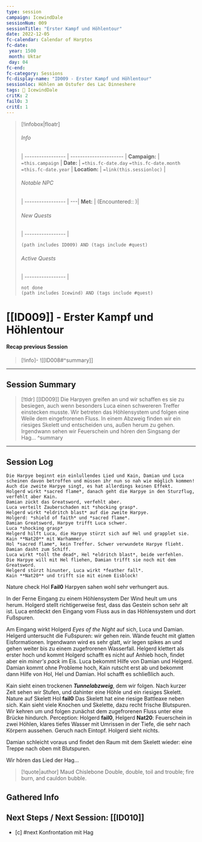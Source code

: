 ```yaml
---
type: session
campaign: IcewindDale
sessionNum: 009
sessionTitle: "Erster Kampf und Höhlentour"
date: 2022-12-05
fc-calendar: Calendar of Harptos
fc-date:
 year: 1500
 month: Uktar
 day: 04
fc-end:
fc-category: Sessions
fc-display-name: "ID009 - Erster Kampf und Höhlentour"
sessionloc: Höhlen am Ostufer des Lac Dinneshere
tags: 📅 IcewindDale
critK: 2
failO: 3
critE: 1
---
```

>[!infobox|floatr]
>###### Info
>  |
 > ----------------- | ---------------------- |
> **Campaign:** | `=this.campaign` |
> **Date:** | `=this.fc-date.day` `=this.fc-date.month` `=this.fc-date.year` |
> **Location:** | `=link(this.sessionloc)` |
> ###### Notable NPC
>  |
 > ----------------- | ---|
 > **Met:** | (Encountered:: )|
 > ###### New Quests
>  |
 > ----------------- | 
 > ```tasks
 > (path includes ID009) AND (tags include #quest)
 > ```
 >###### Active Quests
>  |
 > ----------------- | 
 > ```tasks
 > not done
 > (path includes Icewind) AND (tags include #quest)
 > ```
# [[ID009]] - Erster Kampf und Höhlentour
#### Recap previous Session
>[!info]-
![[ID008#^summary]]

---

## Session Summary
> [!tldr] [[ID009]]
> Die Harpyen greifen an und wir schaffen es sie zu besiegen, auch wenn besonders Luca einen schwereren Treffer einstecken musste. Wir betreten das Höhlensystem und folgen eine Weile dem eingefrorenen Fluss. In einem Abzweig finden wir ein riesiges Skelett und entscheiden uns, außen herum zu gehen. Irgendwann sehen wir Feuerschein und hören den Singsang der Hag...
> ^summary
---
## Session Log

```ad-fight
Die Harpye beginnt ein einlullendes Lied und Kain, Damian und Luca scheinen davon betroffen und müssen ihr nun so nah wie möglich kommen! Auch die zweite Harpye singt, es hat allerdings keinen Effekt.
Holgerd wirkt *sacred flame*, danach geht die Harpye in den Sturzflug, verfehlt aber Kain. 
Damian zückt das Greatsword, verfehlt aber. 
Luca verteilt Zauberschaden mit *shocking grasp*. 
Helgerd wirkt *eldritch blast* auf die zweite Harpye. 
Holgerd: *shield of faith* und *sacred flame*. 
Damian Greatsword, Harpye trifft Luca schwer. 
Luca *shocking grasp*
Helgerd hilft Luca, die Harpye stürzt sich auf Hel und grapplet sie. 
Kain **Nat20** mit Warhammer. 
Hol *sacred flame*, kein Treffer. Schwer verwundete Harpye flieht.
Damian dasht zum Schiff. 
Luca wirkt *toll the dead*, Hel *eldritch blast*, beide verfehlen.
Die Harpye will mit Hel fliehen, Damian trifft sie noch mit dem Greatsword. 
Helgerd stürzt hinunter, Luca wirkt *feather fall*. 
Kain **Nat20** und trifft sie mit einem Eisblock!
```

Nature check Hol **Fail0**
Harpyen sahen wohl sehr verhungert aus.

In der Ferne Eingang zu einem Höhlensystem
Der Wind heult um uns herum.
Holgerd stellt richtigerweise fest, dass das Gestein schon sehr alt ist.
Luca entdeckt den Eingang vom Fluss aus in das Höhlensystem und dort Fußspuren.

Am Eingang wirkt Holgerd *Eyes of the Night* auf sich, Luca und Damian. Helgerd untersucht die Fußspuren: wir gehen rein. Wände feucht mit glatten Eisformationen. Irgendwann wird es sehr glatt, wir legen spikes an und gehen weiter bis zu einem zugefrorenen Wasserfall. Helgerd klettert als erster hoch und kommt 
Holgerd schafft es nicht auf Anhieb hoch, findet aber ein *miner's pack* im Eis.
Luca bekommt Hilfe von Damian und Helgerd. Damian kommt ohne Probleme hoch, Kain rutscht erst ab und bekommt dann Hilfe von Hol, Hel und Damian. Hol schafft es schließlich auch.

Kain sieht einen trockenen ***Tunnelabzweig***, dem wir folgen. Nach kurzer Zeit sehen wir Stufen, und dahinter eine Höhle und ein riesiges Skelett. Nature auf Skelett Hol **fail0**
Das Skelett hat eine riesige Battleaxe neben sich. Kain sieht viele Knochen und Skelette, dazu recht frische Blutspuren.
Wir kehren um und folgen zunächst dem zugefrorenen Fluss unter eine Brücke hindurch.
Perception: Holgerd **fail0**, Helgerd **Nat20**: Feuerschein in zwei Höhlen, klares tiefes Wasser mit Umrissen in der Tiefe, die sehr nach Körpern aussehen. Geruch nach Eintopf. Holgerd sieht nichts.

Damian schleicht voraus und findet den Raum mit dem Skelett wieder: eine Treppe nach oben mit Blutspuren.

Wir hören das Lied der Hag...

> [!quote|author] Maud Chislebone
> Double, double, toil and trouble;
> fire burn, and cauldon bubble.

## Gathered Info

## Next Steps / Next Session: [[ID010]]
- [c] #next Konfrontation mit Hag